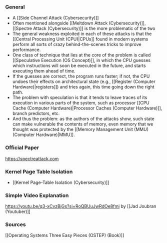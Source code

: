 ### General
- A [[Side Channel Attack (Cybersecurity)]]
- Often mentioned alongside [[Meltdown Attack (Cybersecurity)]], [[Spectre Attack (Cybersecurity)]] is the more problematic of the two
- The general weakness exploited in each of these attacks is that the [[Central Processing Unit (CPU)|CPUs]] found in modern systems perform all sorts of crazy behind-the-scenes tricks to improve performance. 
- One class of technique that lies at the core of the problem is called [[Speculative Execution (OS Concept)]], in which the CPU guesses which instructions will soon be executed in the future, and starts executing them ahead of time. 
- If the guesses are correct, the program runs faster; if not, the CPU undoes their effects on architectural state (e.g., [[Register (Computer Hardware)|registers]]) and tries again, this time going down the right path. 
- The problem with speculation is that it tends to leave traces of its execution in various parts of the system, such as processor [[CPU Cache (Computer Hardware)|Processor Caches (Computer Hardware)]], branch predictors, etc. 
- And thus the problem: as the authors of the attacks show, such state can make vulnerable the contents of memory, even memory that we thought was protected by the [[Memory Management Unit (MMU) (Computer Hardware)|MMU]].


### Official Paper
https://spectreattack.com

### Kernel Page Table Isolation
-  [[Kernel Page-Table Isolation (Cybersecurity)]] 

### Simple Video Explanation
https://youtu.be/q3-xCvzBjGs?si=RoQBUuJwRdOe8fmi by [[Jad Joubran (Youtuber)]]

### Sources
[[Operating Systems Three Easy Pieces (OSTEP) (Book)]]